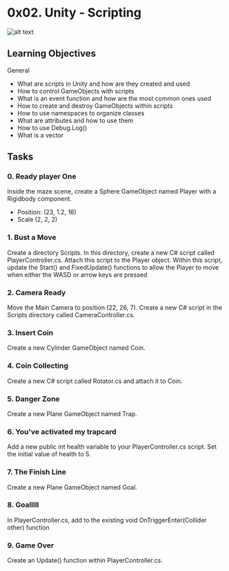 # 0x02. Unity - Scripting

![alt text](https://www.pluralsight.com/content/pluralsight/en/blog/tutorials/mas/mastering-basics-unity-user-interface/_jcr_content/main/hero_blog_block/image-res.img.jpg/1527709369945.jpg)

## Learning Objectives

General

- What are scripts in Unity and how are they created and used
- How to control GameObjects with scripts
- What is an event function and how are the most common ones used
- How to create and destroy GameObjects within scripts
- How to use namespaces to organize classes
- What are attributes and how to use them
- How to use Debug.Log()
- What is a vector

## Tasks

### 0. Ready player One
Inside the maze scene, create a Sphere GameObject named Player with a Rigidbody component.

- Position: (23, 1.2, 16)
- Scale (2, 2, 2)

### 1. Bust a Move
Create a directory Scripts. In this directory, create a new C# script called PlayerController.cs. Attach this script to the Player object. Within this script, update the Start() and FixedUpdate() functions to allow the Player to move when either the WASD or arrow keys are pressed

### 2. Camera Ready
Move the Main Camera to position (22, 26, 7). Create a new C# script in the Scripts directory called CameraController.cs.

### 3. Insert Coin
Create a new Cylinder GameObject named Coin.

### 4. Coin Collecting
Create a new C# script called Rotator.cs and attach it to Coin.

### 5. Danger Zone
Create a new Plane GameObject named Trap.

### 6. You've activated my trapcard
Add a new public int health variable to your PlayerController.cs script. Set the initial value of health to 5.

### 7. The Finish Line
Create a new Plane GameObject named Goal.

### 8. Goalllll
In PlayerController.cs, add to the existing void OnTriggerEnter(Collider other) function

### 9. Game Over
Create an Update() function within PlayerController.cs.
